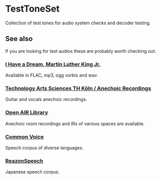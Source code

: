 # TestToneSet

Collection of test tones for audio system checks and decoder testing.  

## See also

If you are looking for test audios these are probably worth checking out.  

### [I Have a Dream, Martin Luther King Jr.](https://archive.org/details/MLKDream)

Available in FLAC, mp3, ogg vorbis and wav.  


### [Technology Arts Sciences TH Köln / Anechoic Recordings](http://audiogroup.web.th-koeln.de/anechoic.html)
 
Guitar and vocals anechoic recordings.  


### [Open AIR Library](https://www.openair.hosted.york.ac.uk/)

Anechoic room recordings and IRs of various spaces are available.  


### [Common Voice](https://commonvoice.mozilla.org/)

Speech corpus of diverse languages.  


### [ReazonSpeech](https://research.reazon.jp/projects/ReazonSpeech/index.html)

Japanese speech corpus.  

